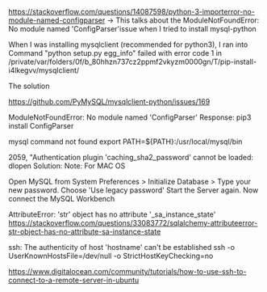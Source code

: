 https://stackoverflow.com/questions/14087598/python-3-importerror-no-module-named-configparser -> This talks about the ModuleNotFoundError: No module named 'ConfigParser'issue when I tried to install mysql-python


When I was installing mysqlclient (recommended for python3), I
ran into Command "python setup.py egg_info" failed with error code 1 in /private/var/folders/0f/b_80hhzn737cz2ppmf2vkyzm0000gn/T/pip-install-i4lkegvv/mysqlclient/

The solution

https://github.com/PyMySQL/mysqlclient-python/issues/169

 ModuleNotFoundError: No module named 'ConfigParser'
 Response: pip3 install ConfigParser

mysql command not found
export PATH=${PATH}:/usr/local/mysql/bin


2059, "Authentication plugin 'caching_sha2_password' cannot be loaded: dlopen
Solution:
Note: For MAC OS

Open MySQL from System Preferences > Initialize Database >
Type your new password.
Choose 'Use legacy password'
Start the Server again.
Now connect the MySQL Workbench


AttributeError: 'str' object has no attribute '_sa_instance_state'
https://stackoverflow.com/questions/33083772/sqlalchemy-attributeerror-str-object-has-no-attribute-sa-instance-state

ssh: The authenticity of host 'hostname' can't be established
ssh -o UserKnownHostsFile=/dev/null -o StrictHostKeyChecking=no


https://www.digitalocean.com/community/tutorials/how-to-use-ssh-to-connect-to-a-remote-server-in-ubuntu
